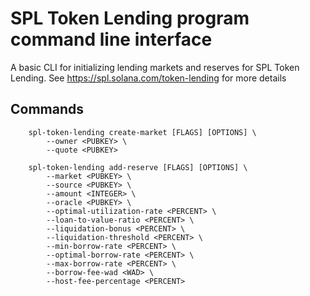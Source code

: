 # SPL Token Lending program command line interface

A basic CLI for initializing lending markets and reserves for SPL Token Lending.  See https://spl.solana.com/token-lending for more details

## Commands

```shell
    spl-token-lending create-market [FLAGS] [OPTIONS] \
        --owner <PUBKEY> \
        --quote <PUBKEY>
```

```shell
    spl-token-lending add-reserve [FLAGS] [OPTIONS] \
        --market <PUBKEY> \
        --source <PUBKEY> \
        --amount <INTEGER> \
        --oracle <PUBKEY> \
        --optimal-utilization-rate <PERCENT> \
        --loan-to-value-ratio <PERCENT> \
        --liquidation-bonus <PERCENT> \
        --liquidation-threshold <PERCENT> \
        --min-borrow-rate <PERCENT> \
        --optimal-borrow-rate <PERCENT> \
        --max-borrow-rate <PERCENT> \
        --borrow-fee-wad <WAD> \
        --host-fee-percentage <PERCENT>
```
